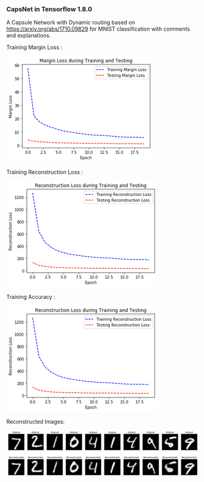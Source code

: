﻿
### CapsNet in Tensorflow 1.8.0

A Capsule Network with Dynamic routing based on https://arxiv.org/abs/1710.09829 for MNIST classification with comments and explanations.

Training Margin Loss :

![](loss.png)

Training Reconstruction Loss :

![](r_loss.png)

Training Accuracy :

![](r_loss.png)

Reconstructed Images:

![](reconstructed.png)
